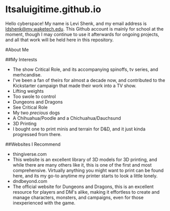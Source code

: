 # Itsaluigitime.github.io
Hello cyberspace! My name is Levi Shenk, and my email address is ldshenk@my.waketech.edu. This Github account is mainly for school at the moment, though I may continue to use it afterwards for ongoing projects, and all that work will be held here in this repository.

#About Me  

##My Interests  
* The show Critical Role, and its accompanying spinoffs, tv series, and merhcandise.
 * I've been a fan of theirs for almost a decade now, and contributed to the Kickstarter campaign that made their work into a TV show.
* Lifting weights
 * Too swole to control
* Dungeons and Dragons
 * See Critical Role
* My two _precious_ dogs
 * A Chihuahua/Poodle and a Chichuahua/Dauchsund
* 3D Printing
 * I bought one to print minis and terrain for D&D, and it just kinda progressed from there.


##Websites I Recommend

* thingiverse.com
 * This website is an excellent library of 3D models for 3D printing, and while there are many others like it, this is one of the first and most comprehensive. Virtually anything you might want to print can be found here, and its my go-to anytime my printer starts to look a little lonely.  
* dndbeyond.com
 * The official website for Dungeons and Dragons, this is an excellent resource for players and DM's alike, making it effortless to create and manage characters, monsters, and campaigns, even for those inexperienced with the game.